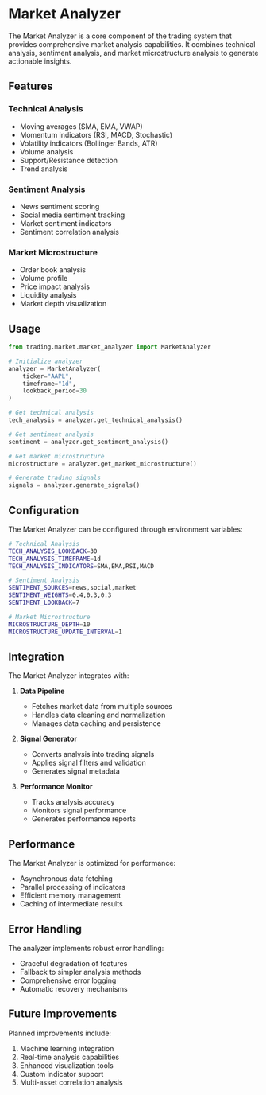 # Market Analyzer

The Market Analyzer is a core component of the trading system that provides comprehensive market analysis capabilities. It combines technical analysis, sentiment analysis, and market microstructure analysis to generate actionable insights.

## Features

### Technical Analysis
- Moving averages (SMA, EMA, VWAP)
- Momentum indicators (RSI, MACD, Stochastic)
- Volatility indicators (Bollinger Bands, ATR)
- Volume analysis
- Support/Resistance detection
- Trend analysis

### Sentiment Analysis
- News sentiment scoring
- Social media sentiment tracking
- Market sentiment indicators
- Sentiment correlation analysis

### Market Microstructure
- Order book analysis
- Volume profile
- Price impact analysis
- Liquidity analysis
- Market depth visualization

## Usage

```python
from trading.market.market_analyzer import MarketAnalyzer

# Initialize analyzer
analyzer = MarketAnalyzer(
    ticker="AAPL",
    timeframe="1d",
    lookback_period=30
)

# Get technical analysis
tech_analysis = analyzer.get_technical_analysis()

# Get sentiment analysis
sentiment = analyzer.get_sentiment_analysis()

# Get market microstructure
microstructure = analyzer.get_market_microstructure()

# Generate trading signals
signals = analyzer.generate_signals()
```

## Configuration

The Market Analyzer can be configured through environment variables:

```bash
# Technical Analysis
TECH_ANALYSIS_LOOKBACK=30
TECH_ANALYSIS_TIMEFRAME=1d
TECH_ANALYSIS_INDICATORS=SMA,EMA,RSI,MACD

# Sentiment Analysis
SENTIMENT_SOURCES=news,social,market
SENTIMENT_WEIGHTS=0.4,0.3,0.3
SENTIMENT_LOOKBACK=7

# Market Microstructure
MICROSTRUCTURE_DEPTH=10
MICROSTRUCTURE_UPDATE_INTERVAL=1
```

## Integration

The Market Analyzer integrates with:

1. **Data Pipeline**
   - Fetches market data from multiple sources
   - Handles data cleaning and normalization
   - Manages data caching and persistence

2. **Signal Generator**
   - Converts analysis into trading signals
   - Applies signal filters and validation
   - Generates signal metadata

3. **Performance Monitor**
   - Tracks analysis accuracy
   - Monitors signal performance
   - Generates performance reports

## Performance

The Market Analyzer is optimized for performance:

- Asynchronous data fetching
- Parallel processing of indicators
- Efficient memory management
- Caching of intermediate results

## Error Handling

The analyzer implements robust error handling:

- Graceful degradation of features
- Fallback to simpler analysis methods
- Comprehensive error logging
- Automatic recovery mechanisms

## Future Improvements

Planned improvements include:

1. Machine learning integration
2. Real-time analysis capabilities
3. Enhanced visualization tools
4. Custom indicator support
5. Multi-asset correlation analysis 